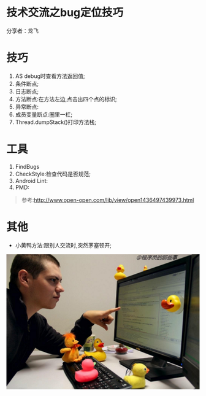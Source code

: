 技术交流之bug定位技巧
=  
  
分享者：龙飞  
  
# 技巧  
1. AS debug时查看方法返回值;
2. 条件断点;  
3. 日志断点;  
4. 方法断点:在方法左边,点击出四个点的标识;
5. 异常断点:  
6. 成员变量断点:圈里一杠; 
7. Thread.dumpStack()打印方法栈; 


# 工具  

1. FindBugs  
2. CheckStyle:检查代码是否规范;  
3. Android Lint:  
4. PMD:  
  
> 参考:http://www.open-open.com/lib/view/open1436497439973.html  

# 其他  

- 小黄鸭方法:跟别人交流时,突然茅塞顿开;  

![image](小黄鸭.png)